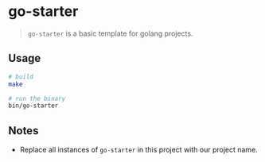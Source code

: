 # go-starter

>  `go-starter` is a basic template for golang projects.

## Usage

```sh
# build
make

# run the binary
bin/go-starter
```

## Notes

- Replace all instances of `go-starter` in this project with our project name.